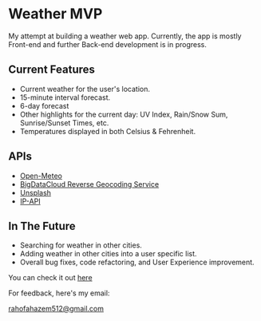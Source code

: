 # Weather MVP

My attempt at building a weather web app. Currently, the app is mostly Front-end and further Back-end development is in progress.

## Current Features

* Current weather for the user's location.
* 15-minute interval forecast.
* 6-day forecast
* Other highlights for the current day: UV Index, Rain/Snow Sum, Sunrise/Sunset Times, etc.
* Temperatures displayed in both Celsius & Fehrenheit.

## APIs

* [Open-Meteo](https://open-meteo.com/en/docs/)
* [BigDataCloud Reverse Geocoding Service](https://www.bigdatacloud.com/reverse-geocoding#apilist)
* [Unsplash](https://unsplash.com/documentation)
* [IP-API](https://ip-api.com/docs)

## In The Future

* Searching for weather in other cities.
* Adding weather in other cities into a user specific list.
* Overall bug fixes, code refactoring, and User Experience improvement.

You can check it out [here](https://rahaf512.pythonanywhere.com/)

For feedback, here's my email:

rahofahazem512@gmail.com
